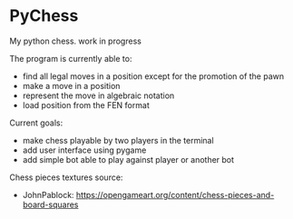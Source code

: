 # PyChess
My python chess.
work in progress

The program is currently able to:
- find all legal moves in a position except for the promotion of the pawn
- make a move in a position
- represent the move in algebraic notation
- load position from the FEN format

Current goals:
- make chess playable by two players in the terminal
- add user interface using pygame
- add simple bot able to play against player or another bot

Chess pieces textures source:
- JohnPablock: https://opengameart.org/content/chess-pieces-and-board-squares
